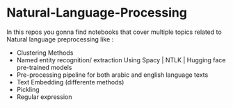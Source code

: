 # Natural-Language-Processing 
In this repos you gonna find notebooks that cover multiple topics related to Natural language preprocessing like :
 - Clustering Methods
 - Named entity recognition/ extraction Using Spacy | NTLK | Hugging face pre-trained models 
 - Pre-processing pipeline for both arabic and english language texts
 - Text Embedding (differente methods) 
 - Pickling
 - Regular expression 
